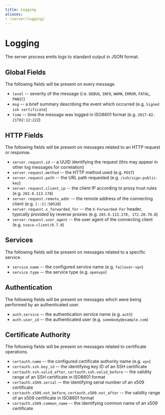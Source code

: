 ```yaml
---
title: Logging
aliases:
- /server/logging/
---
```


# Logging

The server process emits logs to standard output in JSON format.


## Global Fields

The following fields will be present on every message.

 * `level` -- severity of the message (i.e. `DEBUG`, `INFO`, `WARN`, `ERROR`, `FATAL`, `PANIC`)
 * `msg` -- a brief summary describing the event which occurred (e.g. `Signed ssh certificate`)
 * `time` -- time the message was logged in ISO8601 format (e.g. `2017-02-21T02:12:22Z`)


## HTTP Fields

The following fields will be present on messages related to an HTTP request or response.

 * `server.request.id` -- a UUID identifying the request (this may appear in other log messages for correlation)
 * `server.request.method` -- the HTTP method used (e.g. `POST`)
 * `server.request.path` -- the URL path requested (e.g. `/ssh/sign-public-key`)
 * `server.request.client_ip` -- the client IP according to proxy trust rules (e.g. `203.0.113.178`)
 * `server.request.remote_addr` -- the remote address of the connecting client (e.g. `[::1]:50520`)
 * `server.request.x_forwarded_for` -- the `X-Forwarded-For` header, typically provided by reverse proxies (e.g. `203.0.113.178, 172.20.78.8`)
 * `server.request.user_agent` -- the user agent of the connecting client (e.g. `ssoca-client/0.7.0`)


## Services

The following fields will be present on messages related to a specific service.

 * `service.name` -- the configured service name (e.g. `failover-vpn`)
 * `service.type` -- the service type (e.g. `openvpn`)


## Authentication

The following fields will be present on messages which were being performed by an authenticated user.

 * `auth.service` -- the authentication service name (e.g. `auth`)
 * `auth.user_id` -- the authenticated user (e.g. `somebody@example.com`)


## Certificate Authority

The following fields will be present on messages related to certificate operations.

 * `certauth.name` -- the configured certificate authority name (e.g. `vpn`)
 * `certauth.ssh.key_id` -- the identifying key ID of an SSH certificate
 * `certauth.ssh.valid_after`, `certauth.ssh.valid_before` -- the validity range of an SSH certificate in ISO8601 format
 * `certauth.x509.serial` -- the identifying serial number of an x509 certificate
 * `certauth.x509.not_before`, `certauth.x509.not_after` -- the validity range of an x509 certificate in ISO8601 format
 * `certauth.x509.common_name` -- the identifying common name of an x509 certificate
